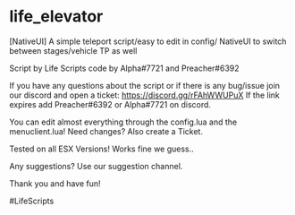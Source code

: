 # life_elevator
[NativeUI] A simple teleport script/easy to edit in config/ NativeUI to switch between stages/vehicle TP as well 


Script by Life Scripts
code by Alpha#7721 and Preacher#6392


If you have any questions about the script or if there is any bug/issue join our discord and open a ticket: https://discord.gg/rFAhWWUPuX
If the link expires add Preacher#6392 or Alpha#7721 on discord.

You can edit almost everything through the config.lua and the menuclient.lua! 
Need changes? Also create a Ticket.

Tested on all ESX Versions! Works fine we guess..

Any suggestions? Use our suggestion channel.

Thank you and have fun!

#LifeScripts

